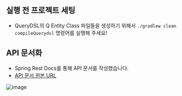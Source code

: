 ## 실행 전 프로젝트 세팅

- QueryDSL의 Q Entity Class 파일들을 생성하기 위해서 `./gradlew clean compileQuerydsl` 명령어를 실행해 주세요!

## API 문서화

- Spring Rest Docs를 통해 API 문서를 작성했습니다.
- [API 문서 원본 URL](https://issue-tracker-test.s3.ap-northeast-2.amazonaws.com/index.html)

![image](https://user-images.githubusercontent.com/92966772/179403481-4602317f-153a-419f-841f-764ce298d5af.png)

